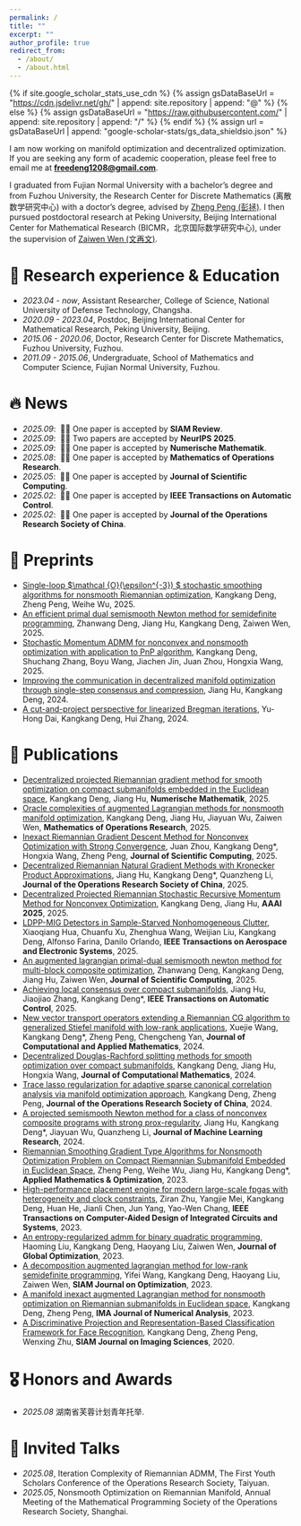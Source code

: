 ```yaml
---
permalink: /
title: ""
excerpt: ""
author_profile: true
redirect_from: 
  - /about/
  - /about.html
---
```


{% if site.google_scholar_stats_use_cdn %}
{% assign gsDataBaseUrl = "https://cdn.jsdelivr.net/gh/" | append: site.repository | append: "@" %}
{% else %}
{% assign gsDataBaseUrl = "https://raw.githubusercontent.com/" | append: site.repository | append: "/" %}
{% endif %}
{% assign url = gsDataBaseUrl | append: "google-scholar-stats/gs_data_shieldsio.json" %}

<span class='anchor' id='about-me'></span>

I am now working on manifold optimization and decentralized optimization. If you are seeking any form of academic cooperation, please feel free to email me at **freedeng1208@gmail.com**. 

I graduated from Fujian Normal University with a bachelor’s degree and from Fuzhou University, the Research Center for Discrete Mathematics (离散数学研究中心) with a doctor’s degree, advised by <a href="http://www.pzhengxtu.com/" target="_blank">Zheng Peng (彭拯)</a>. I then pursued postdoctoral research at Peking University, Beijing International Center for Mathematical Research (BICMR，北京国际数学研究中心), under the supervision of <a href="http://faculty.bicmr.pku.edu.cn/~wenzw/index.html" target="_blank">Zaiwen Wen (文再文)</a>.

# 📖 Research experience & Education
- *2023.04 - now*, Assistant Researcher, College of Science, National University of Defense Technology, Changsha.
- *2020.09 - 2023.04*, Postdoc, Beijing International Center for Mathematical Research, Peking University, Beijing.
- *2015.06 - 2020.06*, Doctor, Research Center for Discrete Mathematics, Fuzhou University, Fuzhou.  
- *2011.09 - 2015.06*, Undergraduate, School of Mathematics and Computer Science, Fujian Normal University, Fuzhou. 

# 🔥 News
- *2025.09*: &nbsp;🎉🎉 One paper is accepted by **SIAM Review**. 
- *2025.09*: &nbsp;🎉🎉 Two papers are accepted by **NeurIPS 2025**. 
- *2025.09*: &nbsp;🎉🎉 One paper is accepted by **Numerische Mathematik**.
- *2025.08*: &nbsp;🎉🎉 One paper is accepted by **Mathematics of Operations Research**.
- *2025.05*: &nbsp;🎉🎉 One paper is accepted by **Journal of Scientific Computing**.
- *2025.02*: &nbsp;🎉🎉 One paper is accepted by **IEEE Transactions on Automatic Control**.
- *2025.02*: &nbsp;🎉🎉 One paper is accepted by **Journal of the Operations Research Society of China**. 


# 📝 Preprints 
- [Single-loop $\mathcal {O}(\epsilon^{-3}) $ stochastic smoothing algorithms for nonsmooth Riemannian optimization](https://arxiv.org/abs/2505.09485), Kangkang Deng, Zheng Peng, Weihe Wu, 2025.
- [An efficient primal dual semismooth Newton method for semidefinite programming](https://arxiv.org/abs/2504.14333), Zhanwang Deng, Jiang Hu, Kangkang Deng, Zaiwen Wen, 2025.
- [Stochastic Momentum ADMM for nonconvex and nonsmooth optimization with application to PnP algorithm](https://arxiv.org/abs/2504.08223), Kangkang Deng, Shuchang Zhang, Boyu Wang, Jiachen Jin, Juan Zhou, Hongxia Wang, 2025.
- [Improving the communication in decentralized manifold optimization through single-step consensus and compression](https://arxiv.org/abs/2407.08904), Jiang Hu, Kangkang Deng, 2024.
- [A cut-and-project perspective for linearized Bregman iterations](https://arxiv.org/abs/2404.09776), Yu-Hong Dai, Kangkang Deng, Hui Zhang, 2024.


# 📝 Publications 



- [Decentralized projected Riemannian gradient method for smooth optimization on compact submanifolds embedded in the Euclidean space](https://link.springer.com/article/10.1007/s00211-025-01497-0), Kangkang Deng, Jiang Hu,  **Numerische Mathematik**, 2025.
- [Oracle complexities of augmented Lagrangian methods for nonsmooth manifold optimization](https://pubsonline.informs.org/doi/abs/10.1287/moor.2024.0498), Kangkang Deng, Jiang Hu, Jiayuan Wu, Zaiwen Wen,  **Mathematics of Operations Research**, 2025.
- [Inexact Riemannian Gradient Descent Method for Nonconvex Optimization with Strong Convergence](https://link.springer.com/article/10.1007/s10915-025-02913-1), Juan Zhou, Kangkang Deng*, Hongxia Wang, Zheng Peng,  **Journal of Scientific Computing**, 2025.
- [Decentralized Riemannian Natural Gradient Methods with Kronecker Product Approximations](https://link.springer.com/article/10.1007/s40305-025-00583-2), Jiang Hu, Kangkang Deng*, Quanzheng Li,  **Journal of the Operations Research Society of China**, 2025.
- [Decentralized Projected Riemannian Stochastic Recursive Momentum Method for Nonconvex Optimization](https://ojs.aaai.org/index.php/AAAI/article/view/33218/35373), Kangkang Deng, Jiang Hu,  **AAAI 2025**, 2025.
- [LDPP-MIG Detectors in Sample-Starved Nonhomogeneous Clutter](https://ieeexplore.ieee.org/abstract/document/10909414), Xiaoqiang Hua, Chuanfu Xu, Zhenghua Wang, Weijian Liu, Kangkang Deng, Alfonso Farina, Danilo Orlando,  **IEEE Transactions on Aerospace and Electronic Systems**, 2025.
- [An augmented lagrangian primal-dual semismooth newton method for multi-block composite optimization](https://link.springer.com/article/10.1007/s10915-025-02794-4), Zhanwang Deng, Kangkang Deng, Jiang Hu, Zaiwen Wen,  **Journal of Scientific Computing**, 2025.
- [Achieving local consensus over compact submanifolds](https://ieeexplore.ieee.org/abstract/document/10903988/), Jiang Hu, Jiaojiao Zhang, Kangkang Deng*,  **IEEE Transactions on Automatic Control**, 2025.
- [New vector transport operators extending a Riemannian CG algorithm to generalized Stiefel manifold with low-rank applications](https://www.sciencedirect.com/science/article/pii/S0377042724002747), Xuejie Wang, Kangkang Deng*, Zheng Peng, Chengcheng Yan,  **Journal of Computational and Applied Mathematics**, 2024.
- [Decentralized Douglas-Rachford splitting methods for smooth optimization over compact submanifolds](https://doc.global-sci.org/uploads/admin/article_pdf/20240923/2d8aa1569348748c89fc56f44cd8abd9.pdf), Kangkang Deng, Jiang Hu, Hongxia Wang,  **Journal of Computational Mathematics**, 2024.
- [Trace lasso regularization for adaptive sparse canonical correlation analysis via manifold optimization approach](https://link.springer.com/article/10.1007/s40305-022-00449-x), Kangkang Deng, Zheng Peng,  **Journal of the Operations Research Society of China**, 2024.
- [A projected semismooth Newton method for a class of nonconvex composite programs with strong prox-regularity](http://www.jmlr.org/papers/v25/23-0371.html), Jiang Hu, Kangkang Deng*, Jiayuan Wu, Quanzheng Li,  **Journal of Machine Learning Research**, 2024.
- [Riemannian Smoothing Gradient Type Algorithms for Nonsmooth Optimization Problem on Compact Riemannian Submanifold Embedded in Euclidean Space](https://link.springer.com/article/10.1007/s00245-023-10061-x), Zheng Peng, Weihe Wu, Jiang Hu, Kangkang Deng*,  **Applied Mathematics & Optimization**, 2023.
- [High-performance placement engine for modern large-scale fpgas with heterogeneity and clock constraints](https://ieeexplore.ieee.org/abstract/document/10309844/), Ziran Zhu, Yangjie Mei, Kangkang Deng, Huan He, Jianli Chen, Jun Yang, Yao-Wen Chang,  **IEEE Transactions on Computer-Aided Design of Integrated Circuits and Systems**, 2023.
- [An entropy-regularized admm for binary quadratic programming](https://link.springer.com/article/10.1007/s10898-022-01144-0), Haoming Liu, Kangkang Deng, Haoyang Liu, Zaiwen Wen,  **Journal of Global Optimization**, 2023.
- [A decomposition augmented lagrangian method for low-rank semidefinite programming](https://epubs.siam.org/doi/abs/10.1137/22M1474539), Yifei Wang, Kangkang Deng, Haoyang Liu, Zaiwen Wen,  **SIAM Journal on Optimization**, 2023.
- [A manifold inexact augmented Lagrangian method for nonsmooth optimization on Riemannian submanifolds in Euclidean space](https://academic.oup.com/imajna/article-abstract/43/3/1653/6590238), Kangkang Deng, Zheng Peng,  **IMA Journal of Numerical Analysis**, 2023.
- [A Discriminative Projection and Representation-Based Classification Framework for Face Recognition](https://epubs.siam.org/doi/abs/10.1137/19M1253873), Kangkang Deng, Zheng Peng, Wenxing Zhu,  **SIAM Journal on Imaging Sciences**, 2020.

# 🎖 Honors and Awards
- *2025.08* 湖南省芙蓉计划青年托举. 



# 💬 Invited Talks
- *2025.08*, Iteration Complexity of Riemannian ADMM, The First Youth Scholars Conference of the Operations Research Society, Taiyuan. 
- *2025.05*, Nonsmooth Optimization on Riemannian Manifold, Annual Meeting of the Mathematical Programming Society of the Operations Research Society, Shanghai. 

